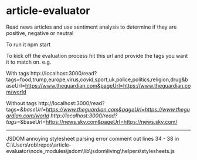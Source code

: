 # article-evaluator
Read news articles and use sentiment analysis to determine if they are positive, negative or neutral

To run it 
npm start

To kick off the evaluation process hit this url and provide the tags you want it to match on. e.g.

With tags
http://localhost:3000/read?tags=food,trump,europe,virus,covid,sport,uk,police,politics,religion,drug&baseUrl=https://www.theguardian.com&pageUrl=https://www.theguardian.com/world

Without tags
http://localhost:3000/read?tags=*&baseUrl=https://www.theguardian.com&pageUrl=https://www.theguardian.com/world
http://localhost:3000/read?tags=*&baseUrl=https://news.sky.com&pageUrl=https://news.sky.com/

------------------
JSDOM annoying stylesheet parsing error
comment out lines 34 - 38 in 
C:\Users\rob\repos\article-evaluator\node_modules\jsdom\lib\jsdom\living\helpers\stylesheets.js

